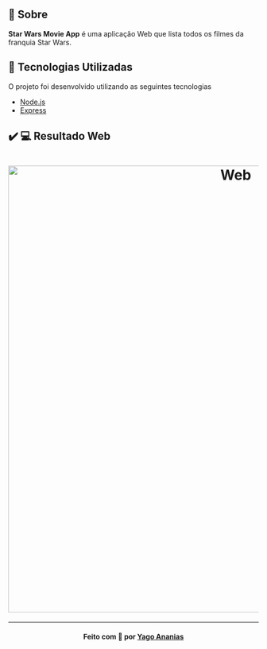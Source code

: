 <a id="sobre"></a>

## :bookmark: Sobre

<strong>Star Wars Movie App</strong> é uma aplicação Web que lista todos os filmes da franquia Star Wars.

<a id="tecnologias-utilizadas"></a>

## :rocket: Tecnologias Utilizadas

O projeto foi desenvolvido utilizando as seguintes tecnologias

- [Node.js](https://nodejs.org/en/)
- [Express](https://expressjs.com//)

## :heavy_check_mark: :computer: Resultado Web

<h1 align="center">
    <img alt="Web" src="https://res.cloudinary.com/yagoananias/image/upload/v1606091313/github%20mocks/star-wars-movies_izipav.png" width="900px">
</h1>

---

<h4 align="center">
    Feito com 💜 por <a href="https://www.linkedin.com/in/yago-ananias-souza-lima/" target="_blank">Yago Ananias</a>
</h4>
